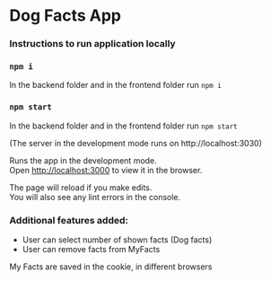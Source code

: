 # Dog Facts App

### Instructions to run application locally

### `npm i`

In the backend folder and in the frontend folder run `npm i`

### `npm start`

In the backend folder and in the frontend folder run `npm start`

(The server in the development mode runs on http://localhost:3030)

Runs the app in the development mode.\
Open [http://localhost:3000](http://localhost:3000) to view it in the browser.

The page will reload if you make edits.\
You will also see any lint errors in the console.

### Additional features added:

* User can select number of shown facts (Dog facts)
* User can remove facts from MyFacts

My Facts are saved in the cookie, in different browsers 
